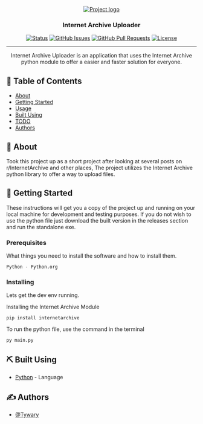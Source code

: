 <p align="center">
  <a href="" rel="noopener">
 <img src="https://i.imgur.com/giCvs6o.png" alt="Project logo"></a>
</p>

<h3 align="center">Internet Archive Uploader</h3>

<div align="center">

[![Status](https://img.shields.io/badge/status-active-success.svg)]()
[![GitHub Issues](https://img.shields.io/github/issues/Tywary/IA-Upload.svg)](https://github.com/Tywary/IA-Upload/issues)
[![GitHub Pull Requests](https://img.shields.io/github/issues-pr/Tywary/IA-Upload.svg)](https://github.com/Tywary/IA-Upload/pulls)
[![License](https://img.shields.io/badge/license-MIT-blue.svg)](/LICENSE)

</div>

---

<p align="center"> Internet Archive Uploader is an application that uses the Internet Archive python module to offer a easier and faster solution for everyone.
    <br> 
</p>

## 📝 Table of Contents

- [About](#about)
- [Getting Started](#getting_started)
- [Usage](#usage)
- [Built Using](#built_using)
- [TODO](../TODO.md)
- [Authors](#authors)


## 🧐 About <a name = "about"></a>

Took this project up as a short project after looking at several posts on r/InternetArchive and other places, The project utilizes the Internet Archive python library to offer a way to upload files.

## 🏁 Getting Started <a name = "getting_started"></a>

These instructions will get you a copy of the project up and running on your local machine for development and testing purposes. If you do not wish to use the python file just download the built version in the releases section and run the standalone exe.

### Prerequisites

What things you need to install the software and how to install them.

```
Python - Python.org
```

### Installing
Lets get the dev env running.

Installing the Internet Archive Module

```
pip install internetarchive
```
To run the python file, use the command in the terminal

```
py main.py
```


## ⛏️ Built Using <a name = "built_using"></a>

- [Python](https://www.python.org/) - Language

## ✍️ Authors <a name = "authors"></a>

- [@Tywary](https://github.com/Tywary)

